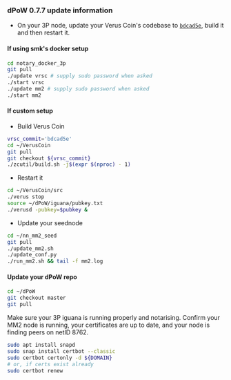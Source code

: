 ### dPoW 0.7.7 update information

- On your 3P node, update your Verus Coin's codebase to [`bdcad5e`](https://github.com/VerusCoin/VerusCoin/tree/bdcad5eba2f26e6b78a0831fc1656ce8eadb156c), build it and then restart it.

#### If using smk's docker setup

```bash
cd notary_docker_3p
git pull
./update vrsc # supply sudo password when asked
./start vrsc
./update mm2 # supply sudo password when asked
./start mm2
```

#### If custom setup

- Build Verus Coin

```bash
vrsc_commit='bdcad5e'
cd ~/VerusCoin
git pull
git checkout ${vrsc_commit}
./zcutil/build.sh -j$(expr $(nproc) - 1)
```

- Restart it

```bash
cd ~/VerusCoin/src
./verus stop
source ~/dPoW/iguana/pubkey.txt
./verusd -pubkey=$pubkey &
```

- Update your seednode

```bash
cd ~/nn_mm2_seed
git pull
./update_mm2.sh
./update_conf.py
./run_mm2.sh && tail -f mm2.log
```

#### Update your dPoW repo

```bash
cd ~/dPoW
git checkout master
git pull
```

Make sure your 3P iguana is running properly and notarising.
Confirm your MM2 node is running, your certificates are up to date, and your node is finding peers on netID 8762.

```bash
sudo apt install snapd
sudo snap install certbot --classic
sudo certbot certonly -d ${DOMAIN}
# or, if certs exist already
sudo certbot renew
```
